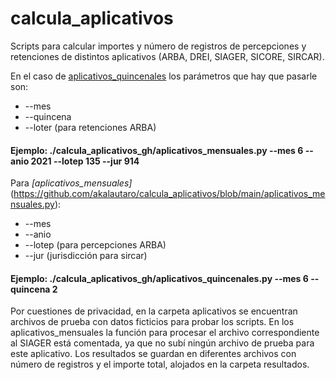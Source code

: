 # calcula_aplicativos
Scripts para calcular importes y número de registros de percepciones y retenciones de distintos aplicativos (ARBA, DREI, SIAGER, SICORE, SIRCAR).

En el caso de [aplicativos_quincenales](https://github.com/akalautaro/calcula_aplicativos/blob/main/aplicativos_quincenales.py) los parámetros que hay que pasarle son:
* --mes
* --quincena
* --loter (para retenciones ARBA)

#### Ejemplo: ./calcula_aplicativos_gh/aplicativos_mensuales.py --mes 6 --anio 2021 --lotep 135 --jur 914

Para _[aplicativos_mensuales]_(https://github.com/akalautaro/calcula_aplicativos/blob/main/aplicativos_mensuales.py):
* --mes
* --anio
* --lotep (para percepciones ARBA)
* --jur (jurisdicción para sircar)

#### Ejemplo: ./calcula_aplicativos_gh/aplicativos_quincenales.py --mes 6 --quincena 2

Por cuestiones de privacidad, en la carpeta aplicativos se encuentran archivos de prueba con datos ficticios para probar los scripts. En los aplicativos_mensuales la función para procesar el archivo correspondiente al SIAGER está comentada, ya que no subí ningún archivo de prueba para este aplicativo. Los resultados se guardan en diferentes archivos con número de registros y el importe total, alojados en la carpeta resultados.
